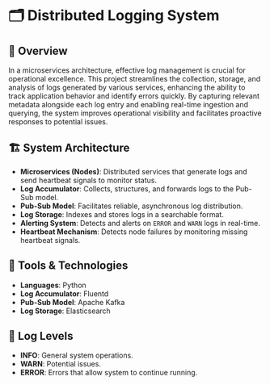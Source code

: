 # 🗂️ Distributed Logging System

## 📌 Overview
In a microservices architecture, effective log management is crucial for operational excellence. This project streamlines the collection, storage, and analysis of logs generated by various services, enhancing the ability to track application behavior and identify errors quickly. By capturing relevant metadata alongside each log entry and enabling real-time ingestion and querying, the system improves operational visibility and facilitates proactive responses to potential issues.  

## 🏗️ System Architecture
- **Microservices (Nodes)**: Distributed services that generate logs and send heartbeat signals to monitor status.
- **Log Accumulator**: Collects, structures, and forwards logs to the Pub-Sub model.
- **Pub-Sub Model**: Facilitates reliable, asynchronous log distribution.
- **Log Storage**: Indexes and stores logs in a searchable format.
- **Alerting System**: Detects and alerts on `ERROR` and `WARN` logs in real-time.
- **Heartbeat Mechanism**: Detects node failures by monitoring missing heartbeat signals.

## 🔧 Tools & Technologies
- **Languages**: Python
- **Log Accumulator**: Fluentd
- **Pub-Sub Model**: Apache Kafka
- **Log Storage**: Elasticsearch

## 📝 Log Levels
- **INFO**: General system operations.
- **WARN**: Potential issues.
- **ERROR**: Errors that allow system to continue running.
